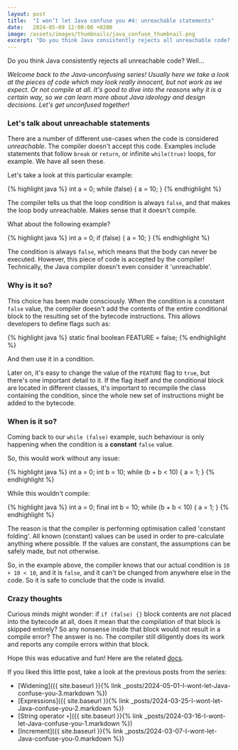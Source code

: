 ```yaml
---
layout: post
title:  "I won’t let Java confuse you #4: unreachable statements"
date:   2024-05-09 12:00:00 +0200
image: /assets/images/thumbnails/java_confuse_thumbnail.png
excerpt: "Do you think Java consistently rejects all unreachable code? Well..."
---
```

Do you think Java consistently rejects all unreachable code? Well...

_Welcome back to the Java-unconfusing series! Usually here we take a look at the pieces of code which may look really
innocent, but not work as we expect. Or not compile at all. It's good to dive into the reasons why it is a certain way,
so we can learn more about Java ideology and design decisions.
Let's get unconfused together!_

### Let's talk about unreachable statements
There are a number of different use-cases when the code is considered _unreachable_. The compiler doesn't accept this
code. Examples include statements that follow `break` or `return`, or infinite `while(true)` loops, for example.
We have all seen these.

Let's take a look at this particular example:

{% highlight java %}
int a = 0;
while (false) {
    a = 10;
}
{% endhighlight %}

The compiler tells us that the loop condition is always `false`, and that makes the loop body unreachable. Makes sense
that it doesn't compile.

What about the following example?

{% highlight java %}
int a = 0;
if (false) {
    a = 10;
}
{% endhighlight %}

The condition is always `false`, which means that the body can never be executed. However, this piece of code
is accepted by the compiler! Technically, the Java compiler doesn't even consider it 'unreachable'.

### Why is it so?
This choice has been made consciously.
When the condition is a constant `false` value, the compiler doesn't add the contents of the entire conditional block to
the resulting set of the bytecode instructions. This allows developers to define flags such as:

{% highlight java %}
static final boolean FEATURE = false;
{% endhighlight %}

And then use it in a condition.

Later on, it's easy to change the value of the `FEATURE` flag to `true`, but there's one important detail to it. If the
flag itself and the conditional block are located in different classes, it's important to recompile the class containing
the condition, since the whole new set of instructions might be added to the bytecode.

### When is it so?
Coming back to our `while (false)` example, such behaviour is only happening when the condition is a **constant** `false` value.

So, this would work without any issue:

{% highlight java %}
int a = 0;
int b = 10;
while (b + b < 10) {
    a = 1;
}
{% endhighlight %}

While this wouldn't compile:

{% highlight java %}
int a = 0;
final int b = 10;
while (b + b < 10) {
    a = 1;
}
{% endhighlight %}

The reason is that the compiler is performing optimisation called 'constant folding'. All known (constant) values can be
used in order to pre-calculate anything where possible. If the values are constant, the assumptions can be safely made,
but not otherwise.

So, in the example above, the compiler knows that our actual condition is `10 + 10 < 10`, and it is `false`, and it can't be
changed from anywhere else in the code. So it is safe to conclude that the code is invalid.

### Crazy thoughts
Curious minds might wonder: if `if (false) {}` block contents are not placed into the bytecode at all, does it mean that
the compilation of that block is skipped entirely? So any nonsense inside that block would not result in a compile error?
The answer is no. The compiler still diligently does its work and reports any compile errors within that block.

Hope this was educative and fun! Here are the related [docs](https://docs.oracle.com/javase/specs/jls/se21/html/jls-14.html#jls-14.22).

If you liked this little post, take a look at the previous posts from the series:
- [Widening]({{ site.baseurl }}{% link _posts/2024-05-01-I-wont-let-Java-confuse-you-3.markdown %})
- [Expressions]({{ site.baseurl }}{% link _posts/2024-03-25-I-wont-let-Java-confuse-you-2.markdown %})
- [String operator `+`]({{ site.baseurl }}{% link _posts/2024-03-16-I-wont-let-Java-confuse-you-1.markdown %})
- [Increment]({{ site.baseurl }}{% link _posts/2024-03-07-I-wont-let-Java-confuse-you-0.markdown %})